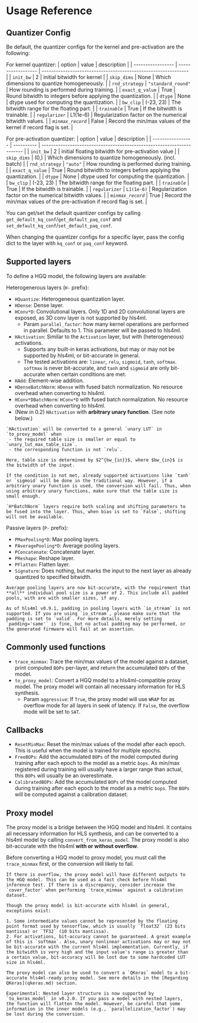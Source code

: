 # Usage Reference

## Quantizer Config

Be default, the quantizer configs for the kernel and pre-activation are the following:

For kernel quantizer:
| option            | value              | description                                                    |
| ----------------- | ------------------ | -------------------------------------------------------------- |
| `init_bw`         | 2                  | initial bitwidth for kernel                                    |
| `skip_dims`       | None               | Which dimensions to quantize homogeneously.                    |
| `rnd_strategy`    | `"standard_round"` | How rounding is performed during training.                     |
| `exact_q_value`   | True               | Round bitwidth to integers before applying the quantization.   |
| `dtype`           | None               | dtype used for computing the quantization.                     |
| `bw_clip`         | (-23, 23)          | The bitwidth range for the floating part.                      |
| *`trainable`*     | True               | If the bitwidth is trainable.                                  |
| `regularizer`     | L1(1e-6)           | Regularization factor on the numerical bitwidth values.        |
| *`minmax_record`* | False              | Record the min/max values of the kernel if record flag is set. |

For pre-activation quantizer:
| option            | value      | description                                                            |
| ----------------- | ---------- | ---------------------------------------------------------------------- |
| `init_bw`         | 2          | initial floating bitwidth for pre-activation value                     |
| `skip_dims`       | (0,)       | Which dimensions to quantize homogeneously. (incl. batch)              |
| `rnd_strategy`    | `"auto"`   | How rounding is performed during training.                             |
| `exact_q_value`   | True       | Round bitwidth to integers before applying the quantization.           |
| `dtype`           | None       | dtype used for computing the quantization.                             |
| `bw_clip`         | (-23, 23)  | The bitwidth range for the floating part.                              |
| *`trainable`*     | True       | If the bitwidth is trainable.                                          |
| `regularizer`     | `L1(1e-6)` | Regularization factor on the numerical bitwidth values.                |
| *`minmax_record`* | True       | Record the min/max values of the pre-activation if record flag is set. |

You can get/set the default quantizer configs by calling `get_default_kq_conf`/`get_default_paq_conf` and `set_default_kq_conf`/`set_default_paq_conf`.

When changing the quantizer configs for a specific layer, pass the config dict to the layer with `kq_conf` or `paq_conf` keyword.

## Supported layers

To define a HGQ model, the following layers are available:

Heterogenerous layers (`H-` prefix):

- `HQuantize`: Heterogeneous quantization layer.
- `HDense`: Dense layer.
- `HConv*D`: Convolutional layers. Only 1D and 2D convolutional layers are exposed, as 3D conv layer is not supported by hls4ml.
  - Param `parallel_factor`: how many kernel operations are performed in parallel. Defaults to 1. This parameter will be passed to hls4ml.
- `HActivation`: Similar to the `Activation` layer, but with (heterogeneous) activations.
  - Supports any built-in keras activations, but may or may not be supported by hls4ml, or bit-accurate in general.
  - The tested activations are: `linear`, `relu`, `sigmoid`, `tanh`, `softmax`. `softmax` is never bit-accurate, and `tanh` and `sigmoid` are only bit-accurate when certain conditions are met.
- `HAdd`: Element-wise addition.
- `HDenseBatchNorm`: `HDense` with fused batch normalization. No resource overhead when converting to hls4ml.
- `HConv*DBatchNorm`: `HConv*D` with fused batch normalization. No resource overhead when converting to hls4ml.
- (New in 0.2) `HActivation` with **arbitrary unary function**. (See note below.)

```{note}
`HActivation` will be converted to a general `unary LUT` in `to_proxy_model` when
 - the required table size is smaller or equal to `unary_lut_max_table_size`.
 - the corresponding function is not `relu`.

Here, table size is determined by $2^{bw_{in}}$, where $bw_{in}$ is the bitwidth of the input.

If the condition is not met, already supported activations like `tanh` or `sigmoid` will be done in the traditional way. However, if a arbitrary unary function is used, the conversion will fail. Thus, when using arbitrary unary functions, make sure that the table size is small enough.
```

```{note}
`H*BatchNorm` layers require both scaling and shifting parameters to be fused into the layer. Thus, when bias is set to `False`, shifting will not be available.
```

Passive layers (`P-` prefix):

- `PMaxPooling*D`: Max pooling layers.
- `PAveragePooling*D`: Average pooling layers.
- `PConcatenate`: Concatenate layer.
- `PReshape`: Reshape layer.
- `PFlatten`: Flatten layer.
- `Signature`: Does nothing, but marks the input to the next layer as already quantized to specified bitwidth.

```{note}
Average pooling layers are now bit-accurate, with the requirement that **all** individual pool size is a power of 2. This include all padded pools, with are with smaller sizes, if any.
```

```{warning}
As of hls4ml v0.9.1, padding in pooling layers with `io_stream` is not supported. If you are using `io_stream`, please make sure that the padding is set to `valid`. For more details, merely setting `padding='same'` is fine, but no actual padding may be performed, or the generated firmware will fail at an assertion.
```

## Commonly used functions

- `trace_minmax`: Trace the min/max values of the model against a dataset, print computed `BOPs` per-layer, and return the accumulated `BOPs` of the model.
- `to_proxy_model`: Convert a HGQ model to a hls4ml-compatible proxy model. The proxy model will contain all necessary information for HLS synthesis.
  - Param `aggressive`: If `True`, the proxy model will use `WRAP` for as overflow mode for all layers in seek of latency. If `False`, the overflow mode will be set to `SAT`.

## Callbacks

- `ResetMinMax`: Reset the min/max values of the model after each epoch. This is useful when the model is trained for multiple epochs.
- `FreeBOPs`: Add the accumulated `BOPs` of the model computed during training after each epoch to the model as a metric `bops`. As min/max registered during training will usually have a larger range than actual, this `BOPs` will usually be an overestimate.
- `CalibratedBOPs`: Add the accumulated `BOPs` of the model computed during training after each epoch to the model as a metric `bops`. The `BOPs` will be computed against a calibration dataset.

## Proxy model

The proxy model is a bridge between the HGQ model and hls4ml. It contains all necessary information for HLS synthesis, and can be converted to a hls4ml model by calling `convert_from_keras_model`. The proxy model is also bit-accurate with the hls4ml **with or without overflow**.

Before converting a HGQ model to proxy model, you must call the `trace_minmax` first, or the conversion will likely to fail.

```{tip}
If there is overflow, the proxy model will have different outputs to the HGQ model. This can be used as a fast check before hls4ml inference test. If there is a discrepancy, consider increase the `cover_factor` when performing `trace_minmax` against a calibration dataset.
```

```{note}
Though the proxy model is bit-accurate with hls4ml in general, exceptions exist:

1. Some intermediate values cannot be represented by the floating point format used by tensorflow, which is usually `float32` (23 bits mantissa) or `TF32` (10 bits mantissa).
2. For activations, bit-accuracy cannot be guaranteed. A great example of this is `softmax`. Also, unary nonlinear activations may or may not be bit-accurate with the current hls4ml implementation. Currently, if the bitwidth is very high and the input value's range is greater than a certain value, bit-accuracy will be lost due to some hardcoded LUT size in hls4ml.
```

```{tip}
The proxy model can also be used to convert a `QKeras` model to a bit-accurate hls4ml-ready proxy model. See more details in the [Regarding QKeras](qkeras.md) section.
```

```{warning}
Experimental: Nested layer structure is now supported by `to_keras_model` in v0.2.0. If you pass a model with nested layers, the function will flatten the model. However, be careful that some information in the inner models (e.g., `parallelization_factor`) may be lost during the conversion.
```

